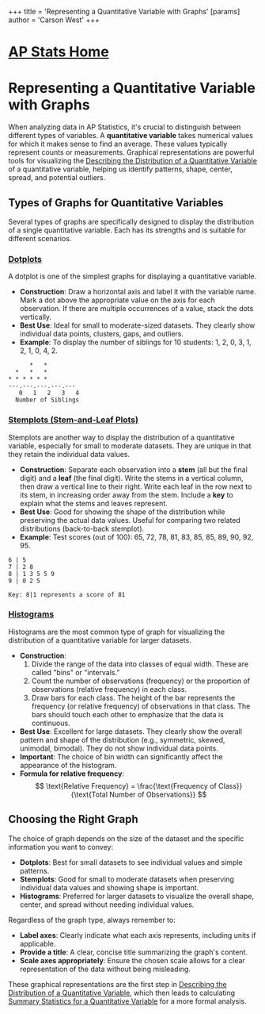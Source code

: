 +++
 title = 'Representing a Quantitative Variable with Graphs'
[params]
	author = 'Carson West'
+++
# [AP Stats Home](./../ap-stats-home/)
# Representing a Quantitative Variable with Graphs

When analyzing data in AP Statistics, it's crucial to distinguish between different types of variables. A **quantitative variable** takes numerical values for which it makes sense to find an average. These values typically represent counts or measurements. Graphical representations are powerful tools for visualizing the [Describing the Distribution of a Quantitative Variable](./../describing-the-distribution-of-a-quantitative-variable/) of a quantitative variable, helping us identify patterns, shape, center, spread, and potential outliers.

## Types of Graphs for Quantitative Variables

Several types of graphs are specifically designed to display the distribution of a single quantitative variable. Each has its strengths and is suitable for different scenarios.

### [Dotplots](./../dotplots/)

A dotplot is one of the simplest graphs for displaying a quantitative variable.
*   **Construction**: Draw a horizontal axis and label it with the variable name. Mark a dot above the appropriate value on the axis for each observation. If there are multiple occurrences of a value, stack the dots vertically.
*   **Best Use**: Ideal for small to moderate-sized datasets. They clearly show individual data points, clusters, gaps, and outliers.
*   **Example**: To display the number of siblings for 10 students: 1, 2, 0, 3, 1, 2, 1, 0, 4, 2.

```
      *   *
  *   *   *
* * * * * *
---.---.---.---.---
   0   1   2   3   4
  Number of Siblings
```

### [Stemplots (Stem-and-Leaf Plots)](./../stemplots-(stem-and-leaf-plots)/)

Stemplots are another way to display the distribution of a quantitative variable, especially for small to moderate datasets. They are unique in that they retain the individual data values.
*   **Construction**: Separate each observation into a **stem** (all but the final digit) and a **leaf** (the final digit). Write the stems in a vertical column, then draw a vertical line to their right. Write each leaf in the row next to its stem, in increasing order away from the stem. Include a **key** to explain what the stems and leaves represent.
*   **Best Use**: Good for showing the shape of the distribution while preserving the actual data values. Useful for comparing two related distributions (back-to-back stemplot).
*   **Example**: Test scores (out of 100): 65, 72, 78, 81, 83, 85, 85, 89, 90, 92, 95.

```
6 | 5
7 | 2 8
8 | 1 3 5 5 9
9 | 0 2 5

Key: 8|1 represents a score of 81
```

### [Histograms](./../histograms/)

Histograms are the most common type of graph for visualizing the distribution of a quantitative variable for larger datasets.
*   **Construction**:
    1.  Divide the range of the data into classes of equal width. These are called "bins" or "intervals."
    2.  Count the number of observations (frequency) or the proportion of observations (relative frequency) in each class.
    3.  Draw bars for each class. The height of the bar represents the frequency (or relative frequency) of observations in that class. The bars should touch each other to emphasize that the data is continuous.
*   **Best Use**: Excellent for large datasets. They clearly show the overall pattern and shape of the distribution (e.g., symmetric, skewed, unimodal, bimodal). They do not show individual data points.
*   **Important**: The choice of bin width can significantly affect the appearance of the histogram.
*   **Formula for relative frequency**:
     $$  \text{Relative Frequency} = \frac{\text{Frequency of Class}}{\text{Total Number of Observations}}  $$  
## Choosing the Right Graph

The choice of graph depends on the size of the dataset and the specific information you want to convey:
*   **Dotplots**: Best for small datasets to see individual values and simple patterns.
*   **Stemplots**: Good for small to moderate datasets when preserving individual data values and showing shape is important.
*   **Histograms**: Preferred for larger datasets to visualize the overall shape, center, and spread without needing individual values.

Regardless of the graph type, always remember to:
*   **Label axes**: Clearly indicate what each axis represents, including units if applicable.
*   **Provide a title**: A clear, concise title summarizing the graph's content.
*   **Scale axes appropriately**: Ensure the chosen scale allows for a clear representation of the data without being misleading.

These graphical representations are the first step in [Describing the Distribution of a Quantitative Variable](./../describing-the-distribution-of-a-quantitative-variable/), which then leads to calculating [Summary Statistics for a Quantitative Variable](./../summary-statistics-for-a-quantitative-variable/) for a more formal analysis.